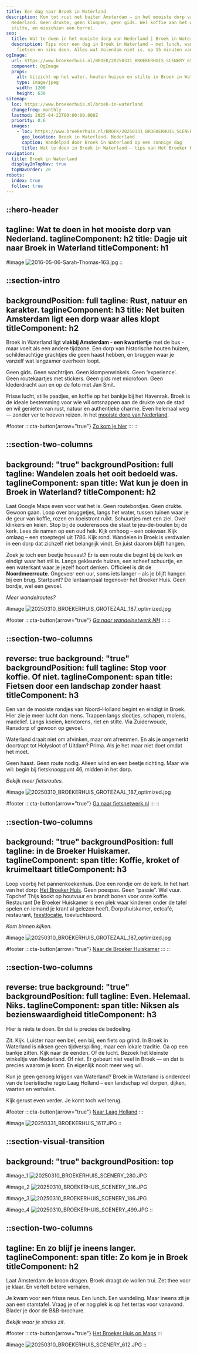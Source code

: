 ```yaml
---
title: Een dag naar Broek in Waterland
description: Kom tot rust net buiten Amsterdam – in het mooiste dorp van
  Nederland. Geen drukte, geen klompen, geen gids. Wel koffie aan het water,
  stilte, en misschien een borrel.
seo:
  title: Wat te doen in het mooiste dorp van Nederland | Broek in Waterland
  description: Tips voor een dag in Broek in Waterland – met lunch, wandelen,
    fietsen en niks doen. Alles wat Volendam niet is, op 15 minuten van de stad.
ogImage:
  url: https://www.broekerhuis.nl/BROEK/20250331_BROEKERHUIS_SCENERY_653.JPG
  component: OgImage
  props:
    alt: Uitzicht op het water, houten huizen en stilte in Broek in Waterland
    type: image/jpeg
    width: 1200
    height: 630
sitemap:
  loc: https://www.broekerhuis.nl/broek-in-waterland
  changefreq: monthly
  lastmod: 2025-04-22T00:00:00.000Z
  priority: 0.6
  images:
    - loc: https://www.broekerhuis.nl/BROEK/20250331_BROEKERHUIS_SCENERY_653.JPG
      geo_location: Broek in Waterland, Nederland
      caption: Wandelpad door Broek in Waterland op een zonnige dag
      title: Wat te doen in Broek in Waterland – tips van Het Broeker Huis
navigation:
  title: Broek in Waterland
  displayInTopNav: true
  topNavOrder: 20
robots:
  index: true
  follow: true
---
```


::hero-header
---
tagline: Wat te doen in het mooiste dorp van Nederland.
taglineComponent: h2
title: Dagje uit naar Broek in Waterland
titleComponent: h1
---
#image
![2016-05-06-Sarah-Thomas-163.jpg](/Broek%20tourist%20image_5.jpg)
::

::section-intro
---
backgroundPosition: full
tagline: Rust, natuur en karakter.
taglineComponent: h3
title: Net buiten Amsterdam ligt een dorp waar alles klopt
titleComponent: h2
---
Broek in Waterland ligt **vlakbij Amsterdam - een kwartiertje** met de bus - maar voelt als een andere tijdzone. Een dorp van historische houten huizen, schilderachtige grachtjes die geen haast hebben, en bruggen waar je vanzelf wat langzamer overheen loopt.

Geen gids. Geen wachtrijen. Geen klompenwinkels. Geen ‘experience’. Geen routekaartjes met stickers. Geen gids met microfoon. Geen klederdracht aan en op de foto met Jan Smit.

Frisse lucht, stille paadjes, en koffie op het bankje bij het Havenrak. Broek is de ideale bestemming voor wie wil ontsnappen aan de drukte van de stad en wil genieten van rust, natuur en authentieke charme. Even helemaal weg — zonder ver te hoeven reizen. In het [mooiste dorp van Nederland](https://bijzonderplekje.nl/mooiste-dorp-van-nederland).

#footer
  :::cta-button{arrow="true"}
  [Zo kom je hier](/contact-parkeren)
  :::
::

::section-two-columns
---
background: "true"
backgroundPosition: full
tagline: Wandelen zoals het ooit bedoeld was.
taglineComponent: span
title: Wat kun je doen in Broek in Waterland?
titleComponent: h2
---
Laat Google Maps even voor wat het is. Geen routebordjes. Geen drukte. Gewoon gaan. Loop over bruggetjes, langs het water, tussen tuinen waar je de geur van koffie, rozen en koeistront ruikt. Schuurtjes met een ziel. Over klinkers en keien. Stop bij de ouderensoos die staat te jeu-de-boulen bij de kerk. Lees de namen op een oud hek. Kijk omhoog – een ooievaar. Kijk omlaag – een stoeptegel uit 1786. Kijk rond. Wandelen in Broek is verdwalen in een dorp dat zichzelf niet belangrijk vindt. En juist daarom blijft hangen.

Zoek je toch een beetje houvast? Er is een route die begint bij de kerk en eindigt waar het stil is. Langs gekleurde huizen, een scheef schuurtje, en een waterkant waar je jezelf hoort denken. Officieel is dit de **Noordmeerroute**. Ongeveer een uur, soms iets langer – als je blijft hangen bij een brug. Startpunt? De lantaarnpaal tegenover het Broeker Huis. Geen bordje, wel een gevoel.

*Meer wandelroutes?*

#image
![20250310\_BROEKERHUIS\_GROTEZAAL\_187\_optimized.jpg](/20250310_BROEKERHUIS_SCENERY_521.JPG)

#footer
  :::cta-button{arrow="true"}
  [*Ga naar wandelnetwerk NH*](https://www.wandelnetwerknoordholland.nl/startpunten/startpunt-broek-in-waterland/1127)
  :::
::

::section-two-columns
---
reverse: true
background: "true"
backgroundPosition: full
tagline: Stop voor koffie. Of niet.
taglineComponent: span
title: Fietsen door een landschap zonder haast
titleComponent: h3
---
Een van de mooiste rondjes van Noord-Holland begint en eindigt in Broek. Hier zie je meer lucht dan mens. Trappen langs slootjes, schapen, molens, madelief. Langs koeien, kerktorens, riet en stilte. Via Zuiderwoude, Ransdorp of gewoon op gevoel.

Waterland draait niet om afvinken, maar om afremmen. En als je ongemerkt doortrapt tot Holysloot of Uitdam? Prima. Als je het maar niet doet omdat het moet.

Geen haast. Geen route nodig. Alleen wind en een beetje richting. Maar wie wil: begin bij fietsknooppunt 46, midden in het dorp.

*Bekijk meer fietsroutes.*

#image
![20250310\_BROEKERHUIS\_GROTEZAAL\_187\_optimized.jpg](/20250310_BROEKERHUIS_SCENERY_595.JPG)

#footer
  :::cta-button{arrow="true"}
  [Ga naar fietsnetwerk.nl](https://www.fietsnetwerk.nl/en/routes/cycle-route-just-a-stones-throw-from-amsterdam/)
  :::
::

::section-two-columns
---
background: "true"
backgroundPosition: full
tagline: in de Broeker Huiskamer.
taglineComponent: span
title: Koffie, kroket of kruimeltaart
titleComponent: h3
---
Loop voorbij het pannenkoekenhuis. Doe een rondje om de kerk. In het hart van het dorp: [Het Broeker Huis](/het-broeker-huis). Geen poespas. Geen “passie”. Wel vuur. Topchef Thijs kookt op houtvuur en brandt bonen voor onze koffie. Restaurant De Broeker Huiskamer is een plek waar kinderen onder de tafel spelen en iemand je krant al gelezen heeft. Dorpshuiskamer, eetcafé, restaurant, [feestlocatie](/trouwen-feesten), toevluchtsoord.

*Kom binnen kijken.*

#image
![20250310\_BROEKERHUIS\_GROTEZAAL\_187\_optimized.jpg](/20250310_BROEKERHUIS_SCENERY_619.JPG)

#footer
  :::cta-button{arrow="true"}
  [Naar de Broeker Huiskamer](/restaurant)
  :::
::

::section-two-columns
---
reverse: true
background: "true"
backgroundPosition: full
tagline: Even. Helemaal. Niks.
taglineComponent: span
title: Niksen als bezienswaardigheid
titleComponent: h3
---
Hier is niets te doen. En dat is precies de bedoeling.

Zit. Kijk. Luister naar een bel, een bij, een fiets op grind. In Broek in Waterland is niksen geen tijdverspilling, maar een lokale traditie. Ga op een bankje zitten. Kijk naar de eenden. Of de lucht. Bezoek het kleinste winkeltje van Nederland. Of niet. Er gebeurt niet veel in Broek — en dat is precies waarom je komt. En eigenlijk nooit meer weg wil.

Kun je geen genoeg krijgen van Waterland? Broek in Waterland is onderdeel van de toeristische regio Laag Holland – een landschap vol dorpen, dijken, vaarten en verhalen.

Kijk gerust even verder. Je komt toch wel terug.

#footer
  :::cta-button{arrow="true"}
  [Naar Laag Holland](https://www.laagholland.com/nl/waterland)
  :::

#image
![20250331\_BROEKERHUIS\_1617.JPG](/20250310_BROEKERHUIS_SCENERY_653.JPG)
::

::section-visual-transition
---
background: "true"
backgroundPosition: top
---
#image_1
![20250310\_BROEKERHUIS\_SCENERY\_280.JPG](/20250310_BROEKERHUIS_SCENERY_382.JPG)

#image_2
![20250310\_BROEKERHUIS\_SCENERY\_316.JPG](/20250310_BROEKERHUIS_GROTEZAAL_237.JPG)

#image_3
![20250310\_BROEKERHUIS\_SCENERY\_186.JPG](/20250310_BROEKERHUIS_SCENERY_378.JPG)

#image_4
![20250310\_BROEKERHUIS\_SCENERY\_499.JPG](/20250310_BROEKERHUIS_SCENERY_499.JPG)
::

::section-two-columns
---
tagline: En zo blijf je ineens langer.
taglineComponent: span
title: Zo kom je in Broek
titleComponent: h2
---
Laat Amsterdam de kroon dragen. Broek draagt de wollen trui. Zet thee voor je klaar. En vertelt betere verhalen.

Je kwam voor een frisse neus. Een lunch. Een wandeling. Maar ineens zit je aan een stamtafel. Vraag je of er nog plek is op het terras voor vanavond. Blader je door de B\&B-brochure.

*Bekijk waar je straks zit.*

#footer
  :::cta-button{arrow="true"}
  [Het Broeker Huis op Maps](https://g.co/kgs/nQXELND)
  :::

#image
![20250310\_BROEKERHUIS\_SCENERY\_612.JPG](/images/20250310_BROEKERHUIS_SCENERY_612.JPG)
::
